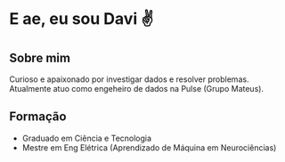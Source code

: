 # E ae, eu sou Davi :v:	

## Sobre mim
Curioso e apaixonado por investigar dados e resolver problemas. Atualmente atuo como engeheiro de dados na Pulse (Grupo Mateus).

## Formação
- Graduado em Ciência e Tecnologia
- Mestre em Eng Elétrica (Aprendizado de Máquina em Neurociências)



<!--
**davicn/davicn** is a ✨ _special_ ✨ repository because its `README.md` (this file) appears on your GitHub profile.

Here are some ideas to get you started:

- 🔭 I’m currently working on ...
- 🌱 I’m currently learning ...
- 👯 I’m looking to collaborate on ...
- 🤔 I’m looking for help with ...
- 💬 Ask me about ...
- 📫 How to reach me: ...
- 😄 Pronouns: ...
- ⚡ Fun fact: ...
-->
